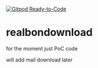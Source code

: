 [![Gitpod Ready-to-Code](https://img.shields.io/badge/Gitpod-Ready--to--Code-blue?logo=gitpod)](https://gitpod.io/#https://github.com/comdata/realbondownload) 

# realbondownload

for the moment just PoC code

will add mail download later
